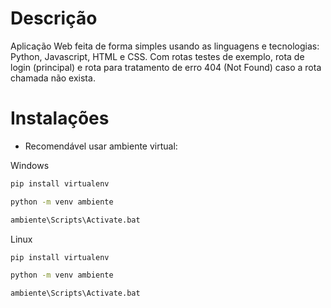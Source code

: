 # Descrição

Aplicação Web feita de forma simples usando as linguagens e tecnologias: Python, Javascript, HTML e CSS. Com rotas testes de exemplo, rota de login (principal) e rota para tratamento de erro 404 (Not Found) caso a rota chamada não exista.

# Instalações

- Recomendável usar ambiente virtual:

Windows
```bash
pip install virtualenv
```

```bash
python -m venv ambiente
```

```bash
ambiente\Scripts\Activate.bat
```

Linux
```bash
pip install virtualenv
```

```bash
python -m venv ambiente
```

```bash
ambiente\Scripts\Activate.bat
